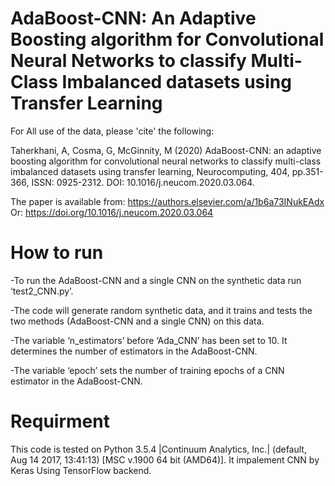 # AdaBoost-CNN: An Adaptive Boosting algorithm for Convolutional Neural Networks to classify Multi-Class Imbalanced datasets using Transfer Learning

For All use of the data, please 'cite' the following:

Taherkhani, A, Cosma, G, McGinnity, M (2020) AdaBoost-CNN: an adaptive boosting algorithm for convolutional neural networks to classify multi-class imbalanced datasets using transfer learning, Neurocomputing, 404, pp.351-366, ISSN: 0925-2312. DOI: 10.1016/j.neucom.2020.03.064.

The paper is available from:
https://authors.elsevier.com/a/1b6a73INukEAdx
Or:
https://doi.org/10.1016/j.neucom.2020.03.064

# How to run

-To run the AdaBoost-CNN and a single CNN on the synthetic data run ‘test2_CNN.py’.

-The code will generate random synthetic data, and it trains and tests the two methods (AdaBoost-CNN and a single CNN) on this data.

-The variable ‘n_estimators’ before ‘Ada_CNN’ has been set to 10. It determines the number of estimators in the AdaBoost-CNN.

-The variable ‘epoch’ sets the number of training epochs of a CNN estimator in the AdaBoost-CNN.

# Requirment

This code is tested on Python 3.5.4 |Continuum Analytics, Inc.| (default, Aug 14 2017, 13:41:13) [MSC v.1900 64 bit (AMD64)]. It impalement CNN by Keras Using TensorFlow backend.
